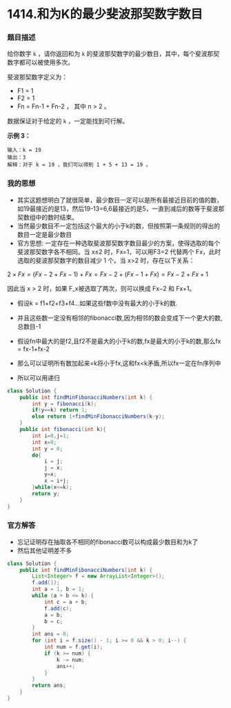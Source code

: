 # 1414.和为K的最少斐波那契数字数目

### 题目描述

给你数字 `k` ，请你返回和为 `k` 的斐波那契数字的最少数目，其中，每个斐波那契数字都可以被使用多次。

斐波那契数字定义为：

- F1 = 1
- F2 = 1
- Fn = Fn-1 + Fn-2 ， 其中 n > 2 。

数据保证对于给定的 `k` ，一定能找到可行解。

**示例 3：**

```
输入：k = 19
输出：3 
解释：对于 k = 19 ，我们可以得到 1 + 5 + 13 = 19 。
```

### 我的思想

- 其实这题想明白了就很简单，最少数目一定可以是所有最接近目前的值的数，如19最接近的是13，然后19-13=6,6最接近的是5，一直到减后的数等于斐波那契数组中的数时结束。
- 当然最少数目不一定包括这个最大的小于k的数，但按照第一条规则的得出的数目一定是最少数目
- 官方思想: 一定存在一种选取斐波那契数字数目最少的方案，使得选取的每个斐波那契数字各不相同。当 x≤2 时，Fx=1，可以用F3=2 代替两个 Fx，此时选取的斐波那契数字的数目减少 1 个。当 x>2 时，存在以下关系：

$2×Fx=(Fx−2+Fx−1)+Fx=Fx−2+(Fx−1+Fx)=Fx−2+Fx+1$

因此当 x > 2 时，如果 F_x被选取了两次，则可以换成 Fx−2 和 Fx+1。

- 假设k = f1+f2+f3+f4...如果这些f数中没有最大的小于k的数.
- 并且这些数一定没有相邻的fibonacci数,因为相邻的数会变成下一个更大的数,总数目-1
- 假设fn中最大的是f2,且f2不是最大的小于k的数,fx是最大的小于k的数,那么fx = fx-1+fx-2
- 那么可以证明所有数加起来=k将小于fx,这和fx<k矛盾,所以fx一定在fn序列中

- 所以可以用递归

```java
class Solution {
    public int findMinFibonacciNumbers(int k) {
        int y = fibonacci(k);
        if(y==k) return 1;
        else return 1+findMinFibonacciNumbers(k-y);
    }
    public int fibonacci(int k){
        int i=0,j=1;
        int x=0;
        int y = 0;
        do{
            i = j;
            j = x;
            y=x;
            x = i+j;
        }while(x<=k);
        return y;
    }
}
```

### 官方解答

- 忘记证明存在抽取各不相同的fibonacci数可以构成最少数目和为k了
- 然后其他证明差不多

```java
class Solution {
    public int findMinFibonacciNumbers(int k) {
        List<Integer> f = new ArrayList<Integer>();
        f.add(1);
        int a = 1, b = 1;
        while (a + b <= k) {
            int c = a + b;
            f.add(c);
            a = b;
            b = c;
        }
        int ans = 0;
        for (int i = f.size() - 1; i >= 0 && k > 0; i--) {
            int num = f.get(i);
            if (k >= num) {
                k -= num;
                ans++;
            }
        }
        return ans;
    }
}
```

